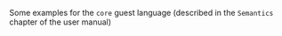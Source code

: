 Some examples for the `core` guest language (described in the `Semantics` chapter of the user
manual) 
